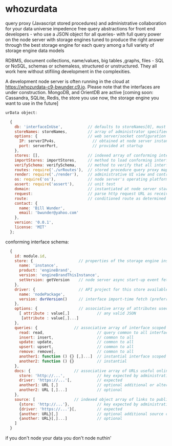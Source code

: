 whozurdata
==========
query proxy (Javascript stored procedures) and administrative collaboration for your data universe 
impedence free query abstractions for front end developers - who use a JSON object for all queries- with full query power on the node server with storage engines tuned to produce the right answer through the best storage engine for each query among a full variety of storage engine data models 

RDBMS, document collections, name/values, big tables ,graphs, files - SQL or NoSQL, schemas or schemaless, structured or unstructured. They all work here without stifiling development in the complexities.

A development node server is often running in the cloud at https://whozurdata-c9-bwunder.c9.io. Please note that the interfaces are under construction. MongoDB, and OrientDB are active [coming soon: Cassandra, SQLite, Redis, the store you use now, the storage engine you want to use in the future]

```javascript
urData object:

  { 
    db: 'interfaceInUse',           // defaults to storeNames[0], must be 
    storeNames: storeNames,         // array of administrator specified stores   
    options: {                      // web server/socket configuration details for the node instance 
      IP: serverIPv4s,                // obtained at node server instantiation
      port: serverPort,               // provided at startup 
    },
    stores: [],                     // indexed array of conforming interface schemas (see below)
    importStores: importStores,     // method to load conforming interface schemas using StoreNames array
    verifySchema: verifySchema,     // method to verify that all interface schemas loaded are conforming
    routes: require('./urRoutes'),  // stored procedure query proxy map  
    render: require('./render'),    // administrative UI view and controller
    os: require('os'),              // node server's operating platform  
    assert: require('assert'),      // unit test            
    domain:                         // instantiated at node server start-up
    request:                        // parse http request URL as received by http callback
    route:                          // conditioned route as determined in http callback
    contact: {
      name: 'Bill Wunder',
      email: 'bwunder@yahoo.com'
    },  
    version: '0.0.1',
    license: 'MIT'
  };
```

conforming interface schema:

```javascript
  {
    id: module.id,
    store: {                    // properties of the storage engine instance 
      name: 'instance',               
      product: 'engineBrand',            
      version: 'engineBrandThisInstance',             
      setVersion: getVersion    // node server async start-up event fetch of product version
    },    
    driver: {                   // API project for this store available thru NPMjs.org 
      name: 'nodePackage',
      version: dvrVersion()     // interface import-time fetch (preferred) or hardwired "NPM package -version" 
    },   
    options: {                  // associative array of attributes used to connect store and driver to interface
      [ attribute : value[,]            // any valid JSON   
       [attribute : value[,]...]                          
    },
    queries: {                // associative array of interface scoped query methods 
      read: read,                       // query common to all interfaces              
      insert: insert,                   // common to all 
      update: update,                   // common to all
      upsert: upsert,                   // common to all
      remove: remove[,                  // common to all 
      another1: function () {} [,]...]  // instantial interface scoped 'stored procedures'
      another2: function () {}          // instantial
    },
    docs: {                   // associative array of URLs useful online documentation  
      store: 'http://...',              // key expected by administrative UI
      driver: 'https://...'[,           // expected
      another1: URL [,]                 // optional additional or alternative store/driver publications
      another2: URL [,]...]             // optional
    }, 
    source: [                 // indexed object array of links to public source code for libraries used  
      {store: 'http://...'},            // key expected by administrative UI
      {driver: 'https://...'}[,         // expected
      {another: URL}[,]                 // optional additional source code repo
      {another: URL}[,]...]             // optional
    ]  
  } 
  ```

if you don't node your data you don't node nuthin'
  
